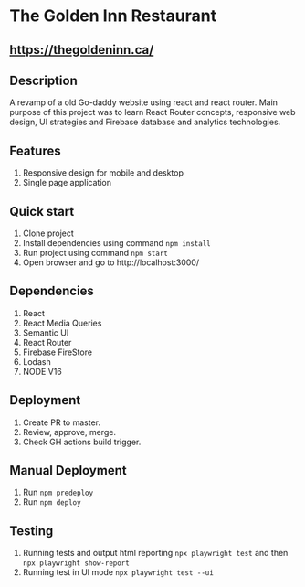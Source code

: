 # The Golden Inn Restaurant
## https://thegoldeninn.ca/
## Description
A revamp of a old Go-daddy website using react and react router. Main purpose of this project was to learn React Router concepts, responsive web design, UI strategies and Firebase database and analytics technologies. 
## Features
1. Responsive design for mobile and desktop
2. Single page application
## Quick start
1. Clone project
2. Install dependencies using command `npm install`
3. Run project using command `npm start`
4. Open browser and go to http://localhost:3000/
## Dependencies
1. React
2. React Media Queries
3. Semantic UI
4. React Router
5. Firebase FireStore
6. Lodash
7. NODE V16
## Deployment
1. Create PR to master.
2. Review, approve, merge.
3. Check GH actions build trigger.
## Manual Deployment
1. Run `npm predeploy`
2. Run `npm deploy`
## Testing
1. Running tests and output html reporting `npx playwright test` and then `npx playwright show-report`
2. Running test in UI mode `npx playwright test --ui`
